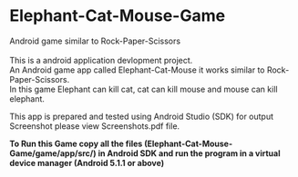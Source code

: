 # Elephant-Cat-Mouse-Game
Android game similar to Rock-Paper-Scissors  
<br/>
This is a android application devlopment project.</br>
An Android game app called  Elephant-Cat-Mouse it works similar to Rock-Paper-Scissors.</br>
In this game Elephant can kill cat, cat can kill mouse and mouse can kill elephant.
<br/>

This app is prepared and tested using Android Studio (SDK) for output Screenshot please view Screenshots.pdf file.<br/>

**To Run this Game copy all the files (Elephant-Cat-Mouse-Game/game/app/src/) in Android SDK and run the program in a virtual device manager (Android 5.1.1 or above)**
